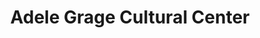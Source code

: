 ---
title: Adele Grage Cultural Center
layout: venues
image: 
image_credit:
image_alt:
image_caption:
details:
    Founded: 
    Address: |
        716 Ocean Blvd
        Atlantic Beach, FL 32233
    Website: http://www.coab.us/
    Facebook:
    Twitter: 
    Instagram: 
    LinkedIn: 
    Phone: 	1-904-247-5828
External_links:
---